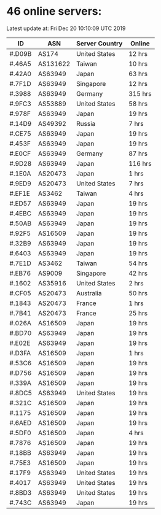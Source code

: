 # 46 online servers:

Latest update at: Fri Dec 20 10:10:09 UTC 2019

| ID | ASN | Server Country | Online |
| -- | --- | -------------- | ------ |
| #.D09B | AS174 | United States | 12 hrs |
| #.46A5 | AS131622 | Taiwan | 10 hrs |
| #.42A0 | AS63949 | Japan | 63 hrs |
| #.7F1D | AS63949 | Singapore | 12 hrs |
| #.3988 | AS63949 | Germany | 315 hrs |
| #.9FC3 | AS53889 | United States | 58 hrs |
| #.978F | AS63949 | Japan | 19 hrs |
| #.14D9 | AS49392 | Russia | 7 hrs |
| #.CE75 | AS63949 | Japan | 19 hrs |
| #.453F | AS63949 | Japan | 19 hrs |
| #.E0CF | AS63949 | Germany | 87 hrs |
| #.9D28 | AS63949 | Japan | 116 hrs |
| #.1E0A | AS20473 | Japan | 1 hrs |
| #.9ED9 | AS20473 | United States | 7 hrs |
| #.EF1E | AS3462 | Taiwan | 4 hrs |
| #.ED57 | AS63949 | Japan | 19 hrs |
| #.4EBC | AS63949 | Japan | 19 hrs |
| #.50AB | AS63949 | Japan | 19 hrs |
| #.92F5 | AS16509 | Japan | 19 hrs |
| #.32B9 | AS63949 | Japan | 19 hrs |
| #.6403 | AS63949 | Japan | 19 hrs |
| #.7E1D | AS3462 | Taiwan | 54 hrs |
| #.EB76 | AS9009 | Singapore | 42 hrs |
| #.1602 | AS35916 | United States | 2 hrs |
| #.CF05 | AS20473 | Australia | 50 hrs |
| #.1843 | AS20473 | France | 1 hrs |
| #.7B41 | AS20473 | France | 25 hrs |
| #.026A | AS16509 | Japan | 19 hrs |
| #.BD70 | AS63949 | Japan | 19 hrs |
| #.E02E | AS63949 | Japan | 19 hrs |
| #.D3FA | AS16509 | Japan | 1 hrs |
| #.53C6 | AS16509 | Japan | 19 hrs |
| #.D756 | AS16509 | Japan | 19 hrs |
| #.339A | AS16509 | Japan | 19 hrs |
| #.8DC5 | AS63949 | United States | 19 hrs |
| #.321C | AS16509 | Japan | 19 hrs |
| #.1175 | AS16509 | Japan | 19 hrs |
| #.6AED | AS16509 | Japan | 19 hrs |
| #.5DF0 | AS16509 | Japan | 4 hrs |
| #.7876 | AS16509 | Japan | 19 hrs |
| #.18BB | AS63949 | Japan | 19 hrs |
| #.75E3 | AS16509 | Japan | 19 hrs |
| #.17F9 | AS63949 | United States | 19 hrs |
| #.4017 | AS63949 | United States | 19 hrs |
| #.8BD3 | AS63949 | United States | 19 hrs |
| #.743C | AS63949 | Japan | 19 hrs |

